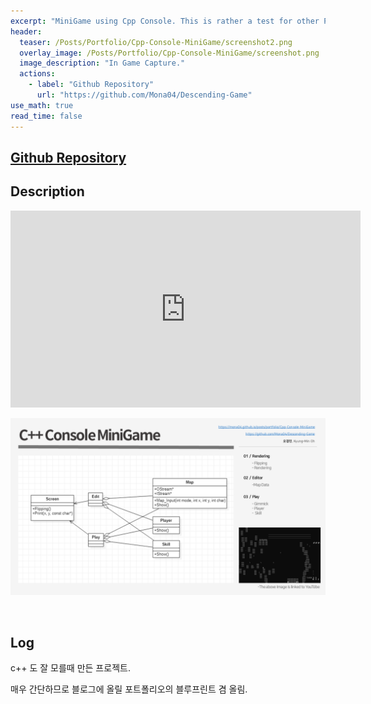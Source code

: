 ```yaml
---
excerpt: "MiniGame using Cpp Console. This is rather a test for other Portfolios."
header:
  teaser: /Posts/Portfolio/Cpp-Console-MiniGame/screenshot2.png
  overlay_image: /Posts/Portfolio/Cpp-Console-MiniGame/screenshot.png
  image_description: "In Game Capture."
  actions:
    - label: "Github Repository"
      url: "https://github.com/Mona04/Descending-Game"
use_math: true
read_time: false
---
```


## [Github Repository](https://github.com/Mona04/Descending-Game)

## Description

<iframe width="560" height="315" src="https://www.youtube.com/embed/TWcySjsfLNE" frameborder="0" allowfullscreen></iframe>

<br/>

[![Technical Documentation](/Posts/Portfolio/Cpp-Console-MiniGame/MiniGame-TD.png)](/Posts/Portfolio/Cpp-Console-MiniGame/MiniGame-TD.pdf)

<br/>


## Log

c++ 도 잘 모를때 만든 프로젝트. 

매우 간단하므로 블로그에 올릴 포트폴리오의 블루프린트 겸 올림.